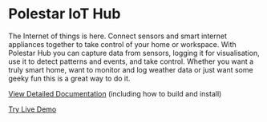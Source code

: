 # Polestar IoT Hub

The Internet of things is here. Connect sensors and smart internet appliances together to take control of your home or workspace. With Polestar Hub you can capture data from sensors, logging it for visualisation, use it to detect patterns and events, and take control. Whether you want a truly smart home, want to monitor and log weather data or just want some geeky fun this is a great way to do it.

[View Detailed Documentation](https://polestar.io/polestar/help) (including how to build and install)

[Try Live Demo](https://polestar.io/polestar/login?username=guest&password=password&url=/polestar/)

